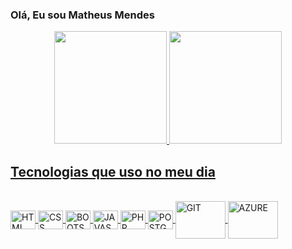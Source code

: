 ### Olá, Eu sou Matheus Mendes

<div align="center">
  <a href="https://github.com/mm490514">
  <img height="180em" src="https://github-readme-stats-sigma-five.vercel.app/api?username=mm490514&show_icons=true&theme=dark&include_all_commits=true&count_private=true"/>
  <img height="180em" src="https://github-readme-stats-sigma-five.vercel.app/api/top-langs/?username=mm490514&layout=compact&langs_count=7&theme=dark"/>
</div>
  
  ## Tecnologias que uso no meu dia
  
<div style="display: inline_block"><br> 
  <img align="center" alt="HTML" height="30" width="40" src="https://cdn.jsdelivr.net/gh/devicons/devicon/icons/html5/html5-plain-wordmark.svg" /> 
  <img align="center" alt="CSS" height="30" width="40" src="https://cdn.jsdelivr.net/gh/devicons/devicon/icons/css3/css3-plain-wordmark.svg" />
  <img align="center" alt="BOOTSTRAP" height="30" width="40" src="https://cdn.jsdelivr.net/gh/devicons/devicon/icons/bootstrap/bootstrap-original-wordmark.svg" /> 
  <img align="center" alt="JAVASCRIPT" height="30" width="40" src="https://cdn.jsdelivr.net/gh/devicons/devicon/icons/javascript/javascript-plain.svg" />      
  <img align="center" alt="PHP" height="30" width="40" src="https://cdn.jsdelivr.net/gh/devicons/devicon/icons/php/php-plain.svg" />    
  <img align="center" alt="POSTGRES" height="30" width="40" src="https://cdn.jsdelivr.net/gh/devicons/devicon/icons/postgresql/postgresql-plain-wordmark.svg" />             
  <img align="center" alt="GIT" height="60" width="80" src="https://cdn.jsdelivr.net/gh/devicons/devicon/icons/git/git-plain-wordmark.svg" />
  <img align="center" alt="AZURE" height="60" width="80" src="https://cdn.jsdelivr.net/gh/devicons/devicon/icons/azure/azure-original-wordmark.svg" />                 
</div>
